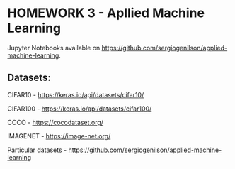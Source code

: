 # HOMEWORK 3 - Apllied Machine Learning

Jupyter Notebooks available on https://github.com/sergiogenilson/applied-machine-learning.

## Datasets:
CIFAR10 - https://keras.io/api/datasets/cifar10/ 

CIFAR100 - https://keras.io/api/datasets/cifar100/ 

COCO - https://cocodataset.org/ 

IMAGENET - https://image-net.org/ 

Particular datasets - https://github.com/sergiogenilson/applied-machine-learning
